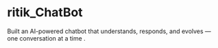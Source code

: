 # ritik_ChatBot
Built an AI-powered chatbot that understands, responds, and evolves — one conversation at a time .
